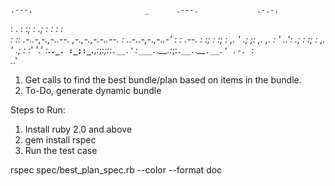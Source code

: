                                                                                                                                  .---.                         _      .---.             .-.-.       
: .  :                       :_;     : .; :            : : :       
: :: .-..-,-.,-..--. ,-.,-.,-.-..--. :   ..-..-,-.,-..-' : :  .--. 
: :; : :; : ,. ' .; ;: ,. ,. : '  ..': .; : :; : ,. ' .; : :_' '_.'
:___.`._. :_;:_`.__,_:_;:_;:_:_`.__.':___.`.__.:_;:_`.__.`.__`.__.'
      .-. :                                                        
      `._.'                                                        
              
1. Get calls to find the best bundle/plan based on items in the bundle.
2. To-Do, generate dynamic bundle

Steps to Run:
1. Install ruby 2.0 and above
2. gem install rspec
3. Run the test case

rspec spec/best_plan_spec.rb --color --format doc                                                                                                               